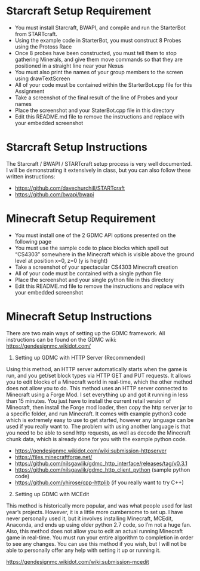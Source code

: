 # Starcraft Setup Requirement

- You must install Starcraft, BWAPI, and compile and run the StarterBot from STARTcraft. 
- Using the example code in StarterBot, you must construct 8 Probes using the Protoss Race
- Once 8 probes have been constructed, you must tell them to stop gathering Minerals, and give them move commands so that they are positioned in a straight line near your Nexus
- You must also print the names of your group members to the screen using drawTextScreen
- All of your code must be contained within the StarterBot.cpp file for this Assignment
- Take a screenshot of the final result of the line of Probes and your names 
- Place the screenshot and your StaterBot.cpp file in this directory
- Edit this README.md file to remove the instructions and replace with your embedded screenshot

# Starcraft Setup Instructions

The Starcraft / BWAPI / STARTcraft setup process is very well documented. 
I will be demonstrating it extensively in class, but you can also follow these written instructions:
- https://github.com/davechurchill/STARTcraft
- https://github.com/bwapi/bwapi

# Minecraft Setup Requirement
- You must install one of the 2 GDMC API options presented on the following page
- You must use the sample code to place blocks which spell out “CS4303” somewhere in the Minecraft which is visible above the ground level at position x=0, z=0 (y is height)
- Take a screenshot of your spectacular CS4303 Minecraft creation 
- All of your code must be contained with a single python file
- Place the screenshot and your single python file in this directory
- Edit this README.md file to remove the instructions and replace with your embedded screenshot

# Minecraft Setup Instructions

There are two main ways of setting up the GDMC framework. 
All instructions can be found on the GDMC wiki: https://gendesignmc.wikidot.com/

1)	Setting up GDMC with HTTP Server (Recommended)

Using this method, an HTTP server automatically starts when the game is run, and you get/set block types via HTTP GET and PUT requests. It allows you to edit blocks of a Minecraft world in real-time, which the other method does not allow you to do. This method uses an HTTP server connected to Minecraft using a Forge Mod. I set everything up and got it running in less than 15 minutes. You just have to install the current retail version of Minecraft, then install the Forge mod loader, then copy the http server jar to a specific folder, and run Minecraft. It comes with example python3 code which is extremely easy to use to get started, however any language can be used if you really want to. The problem with using another language is that you need to be able to send http requests, as well as decode the Minecraft chunk data, which is already done for you with the example python code. 

- https://gendesignmc.wikidot.com/wiki:submission-httpserver
- https://files.minecraftforge.net/
- https://github.com/nilsgawlik/gdmc_http_interface/releases/tag/v0.3.1
- https://github.com/nilsgawlik/gdmc_http_client_python (sample python code)
- https://github.com/yhirose/cpp-httplib (if you really want to try C++)

2)	Setting up GDMC with MCEdit

This method is historically more popular, and was what people used for last year’s projects. However, it is a little more cumbersome to set up. I have never personally used it, but it involves installing Minecraft, MCEdit, Anaconda, and ends up using older python 2.7 code, so I’m not a huge fan. Also, this method does not allow you to edit an actual running Minecraft game in real-time. You must run your entire algorithm to completion in order to see any changes. You can use this method if you wish, but I will not be able to personally offer any help with setting it up or running it.

https://gendesignmc.wikidot.com/wiki:submission-mcedit

